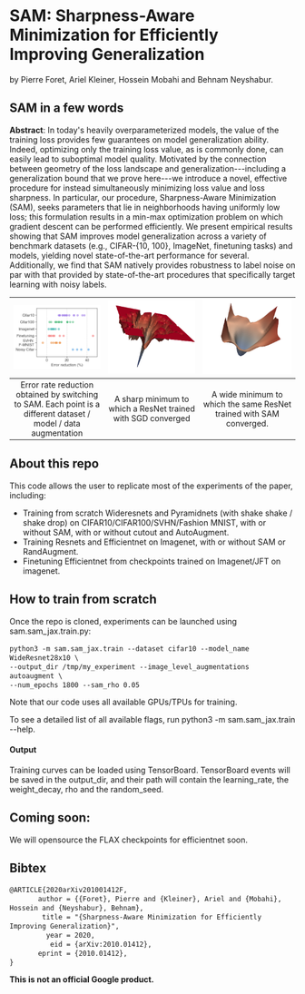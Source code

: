 # SAM: Sharpness-Aware Minimization for Efficiently Improving Generalization

by Pierre Foret, Ariel Kleiner, Hossein Mobahi and Behnam Neyshabur.


## SAM in a few words

**Abstract**: In today's heavily overparameterized models, the value of the training loss provides few guarantees on model generalization ability. Indeed, optimizing only the training loss value, as is commonly done, can easily lead to suboptimal model quality. Motivated by the connection between geometry of the loss landscape and generalization---including a generalization bound that we prove here---we introduce a novel, effective procedure for instead simultaneously minimizing loss value and loss sharpness. In particular, our procedure, Sharpness-Aware Minimization (SAM), seeks parameters that lie in neighborhoods having uniformly low loss; this formulation results in a min-max optimization problem on which gradient descent can be performed efficiently. We present empirical results showing that SAM improves model generalization across a variety of benchmark datasets (e.g., CIFAR-{10, 100}, ImageNet, finetuning tasks) and models, yielding novel state-of-the-art performance for several. Additionally, we find that SAM natively provides robustness to label noise on par with that provided by state-of-the-art procedures that specifically target learning with noisy labels.


|      ![fig](figures/summary_plot.png)    |  ![fig](figures/no_sam.png)   |  ![fig](figures/sam_wide.png)     |
|:--------------:|:----------:|:----------------------:|
| Error rate reduction obtained by switching to SAM. Each point is a different dataset / model / data augmentation | A sharp minimum to which a ResNet trained with SGD converged | A wide minimum to which the same ResNet trained with SAM converged. |



## About this repo

This code allows the user to replicate most of the experiments of the paper, including:

 * Training from scratch Wideresnets and Pyramidnets (with shake shake / shake drop) on CIFAR10/CIFAR100/SVHN/Fashion MNIST, with or without SAM, with or without cutout and AutoAugment.
 * Training Resnets and Efficientnet on Imagenet, with or without SAM or RandAugment.
 * Finetuning Efficientnet from checkpoints trained on Imagenet/JFT on imagenet.


## How to train from scratch

Once the repo is cloned, experiments can be launched using sam.sam_jax.train.py:

```
python3 -m sam.sam_jax.train --dataset cifar10 --model_name WideResnet28x10 \
--output_dir /tmp/my_experiment --image_level_augmentations autoaugment \
--num_epochs 1800 --sam_rho 0.05
```

Note that our code uses all available GPUs/TPUs for training.

To see a detailed list of all available flags, run python3 -m sam.sam_jax.train --help.

#### Output

Training curves can be loaded using TensorBoard. TensorBoard events will be
saved in the output_dir, and their path will contain the learning_rate,
the weight_decay, rho and the random_seed.

## Coming soon:

We will opensource the FLAX checkpoints for efficientnet soon.


## Bibtex

```
@ARTICLE{2020arXiv201001412F,
       author = {{Foret}, Pierre and {Kleiner}, Ariel and {Mobahi}, Hossein and {Neyshabur}, Behnam},
        title = "{Sharpness-Aware Minimization for Efficiently Improving Generalization}",
         year = 2020,
          eid = {arXiv:2010.01412},
       eprint = {2010.01412},
}
```

**This is not an official Google product.**
